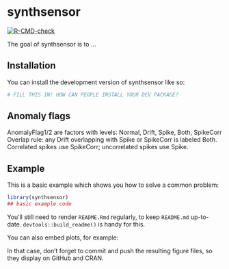 
<!-- README.md is generated from README.Rmd. Please edit that file -->

# synthsensor

<!-- badges: start -->

[![R-CMD-check](https://github.com/AstridMarie2/synthsensor/actions/workflows/R-CMD-check.yaml/badge.svg)](https://github.com/AstridMarie2/synthsensor/actions/workflows/R-CMD-check.yaml)
<!-- badges: end -->

The goal of synthsensor is to …

## Installation

You can install the development version of synthsensor like so:

``` r
# FILL THIS IN! HOW CAN PEOPLE INSTALL YOUR DEV PACKAGE?
```

## Anomaly flags

AnomalyFlag1/2 are factors with levels: Normal, Drift, Spike, Both,
SpikeCorr Overlap rule: any Drift overlapping with Spike or SpikeCorr is
labeled Both. Correlated spikes use SpikeCorr; uncorrelated spikes use
Spike.

## Example

This is a basic example which shows you how to solve a common problem:

``` r
library(synthsensor)
## basic example code
```

You’ll still need to render `README.Rmd` regularly, to keep `README.md`
up-to-date. `devtools::build_readme()` is handy for this.

You can also embed plots, for example:

In that case, don’t forget to commit and push the resulting figure
files, so they display on GitHub and CRAN.
